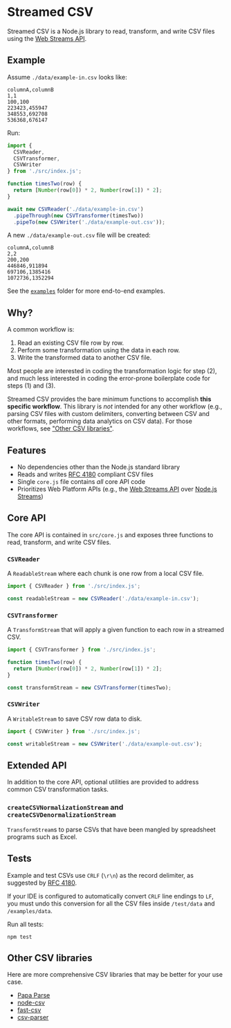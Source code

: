 # Streamed CSV

Streamed CSV is a Node.js library to read, transform, and write CSV files using the [Web Streams API](https://developer.mozilla.org/en-US/docs/Web/API/Streams_API).

## Example

Assume `./data/example-in.csv` looks like:

```plaintext
columnA,columnB
1,1
100,100
223423,455947
348553,692708
536368,676147
```

Run:

```javascript
import {
  CSVReader,
  CSVTransformer,
  CSVWriter
} from './src/index.js';

function timesTwo(row) {
  return [Number(row[0]) * 2, Number(row[1]) * 2];
}

await new CSVReader('./data/example-in.csv')
  .pipeThrough(new CSVTransformer(timesTwo))
  .pipeTo(new CSVWriter('./data/example-out.csv'));
```

A new `./data/example-out.csv` file will be created:

```plaintext
columnA,columnB
2,2
200,200
446846,911894
697106,1385416
1072736,1352294
```

See the [`examples`](./examples) folder for more end-to-end examples.

## Why?

A common workflow is:

1. Read an existing CSV file row by row.
2. Perform some transformation using the data in each row.
3. Write the transformed data to another CSV file.

Most people are interested in coding the transformation logic for step (2), and much less interested in coding the error-prone boilerplate code for steps (1) and (3).

Streamed CSV provides the bare minimum functions to accomplish **this specific workflow**. This library is *not* intended for any other workflow (e.g., parsing CSV files with custom delimiters, converting between CSV and other formats, performing data analytics on CSV data). For those workflows, see ["Other CSV libraries"](#other-csv-libraries).

## Features

- No dependencies other than the Node.js standard library
- Reads and writes [RFC 4180](https://www.ietf.org/rfc/rfc4180.txt) compliant CSV files
- Single `core.js` file contains *all* core API code
- Prioritizes Web Platform APIs (e.g., the [Web Streams API](https://developer.mozilla.org/en-US/docs/Web/API/Streams_API) over [Node.js Streams](https://nodejs.org/api/stream.html))

## Core API

The core API is contained in `src/core.js` and exposes three functions to read, transform, and write CSV files.

### `CSVReader`

A `ReadableStream` where each chunk is one row from a local CSV file.

```javascript
import { CSVReader } from './src/index.js';

const readableStream = new CSVReader('./data/example-in.csv');
```

### `CSVTransformer`

A `TransformStream` that will apply a given function to each row in a streamed CSV.

```javascript
import { CSVTransformer } from './src/index.js';

function timesTwo(row) {
  return [Number(row[0]) * 2, Number(row[1]) * 2];
}

const transformStream = new CSVTransformer(timesTwo);
```

### `CSVWriter`

A `WritableStream` to save CSV row data to disk.

```javascript
import { CSVWriter } from './src/index.js';

const writableStream = new CSVWriter('./data/example-out.csv');
```

## Extended API

In addition to the core API, optional utilities are provided to address common CSV transformation tasks.

### `createCSVNormalizationStream` and `createCSVDenormalizationStream`

`TransformStream`s to parse CSVs that have been mangled by spreadsheet programs such as Excel.

## Tests

Example and test CSVs use `CRLF` (`\r\n`) as the record delimiter, as suggested by [RFC 4180](https://www.ietf.org/rfc/rfc4180.txt).

If your IDE is configured to automatically convert `CRLF` line endings to `LF`, you must undo this conversion for all the CSV files inside `/test/data` and `/examples/data`.

Run all tests:

```plaintext
npm test
```

## Other CSV libraries

Here are more comprehensive CSV libraries that may be better for your use case.

- [Papa Parse](https://github.com/mholt/PapaParse)
- [node-csv](https://github.com/adaltas/node-csv)
- [fast-csv](https://github.com/C2FO/fast-csv)
- [csv-parser](https://github.com/mafintosh/csv-parser)
